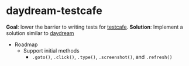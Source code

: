 daydream-testcafe
=================

**Goal**: lower the barrier to writing tests for [testcafe](https://github.com/DevExpress/testcafe).
**Solution**: Implement a solution similar to [daydream](https://github.com/segmentio/daydream)

* Roadmap
    * Support initial methods
        * `.goto()`, `.click()`, `.type()`, `.screenshot()`, and `.refresh()`